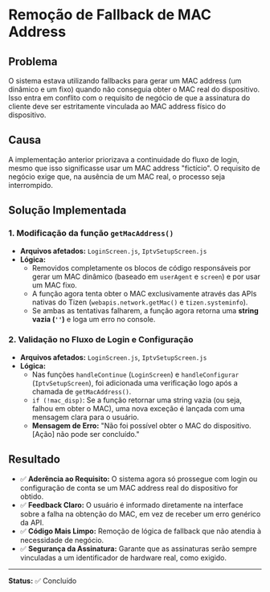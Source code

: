 # Remoção de Fallback de MAC Address

## Problema
O sistema estava utilizando fallbacks para gerar um MAC address (um dinâmico e um fixo) quando não conseguia obter o MAC real do dispositivo. Isso entra em conflito com o requisito de negócio de que a assinatura do cliente deve ser estritamente vinculada ao MAC address físico do dispositivo.

## Causa
A implementação anterior priorizava a continuidade do fluxo de login, mesmo que isso significasse usar um MAC address "fictício". O requisito de negócio exige que, na ausência de um MAC real, o processo seja interrompido.

## Solução Implementada

### 1. Modificação da função `getMacAddress()`
- **Arquivos afetados:** `LoginScreen.js`, `IptvSetupScreen.js`
- **Lógica:**
  - Removidos completamente os blocos de código responsáveis por gerar um MAC dinâmico (baseado em `userAgent` e `screen`) e por usar um MAC fixo.
  - A função agora tenta obter o MAC exclusivamente através das APIs nativas do Tizen (`webapis.network.getMac()` e `tizen.systeminfo`).
  - Se ambas as tentativas falharem, a função agora retorna uma **string vazia (`''`)** e loga um erro no console.

### 2. Validação no Fluxo de Login e Configuração
- **Arquivos afetados:** `LoginScreen.js`, `IptvSetupScreen.js`
- **Lógica:**
  - Nas funções `handleContinue` (`LoginScreen`) e `handleConfigurar` (`IptvSetupScreen`), foi adicionada uma verificação logo após a chamada de `getMacAddress()`.
  - `if (!mac_disp)`: Se a função retornar uma string vazia (ou seja, falhou em obter o MAC), uma nova exceção é lançada com uma mensagem clara para o usuário.
  - **Mensagem de Erro:** "Não foi possível obter o MAC do dispositivo. [Ação] não pode ser concluído."

## Resultado
- ✅ **Aderência ao Requisito:** O sistema agora só prossegue com login ou configuração de conta se um MAC address real do dispositivo for obtido.
- ✅ **Feedback Claro:** O usuário é informado diretamente na interface sobre a falha na obtenção do MAC, em vez de receber um erro genérico da API.
- ✅ **Código Mais Limpo:** Remoção de lógica de fallback que não atendia à necessidade de negócio.
- ✅ **Segurança da Assinatura:** Garante que as assinaturas serão sempre vinculadas a um identificador de hardware real, como exigido.

---

**Status:** ✅ Concluído 